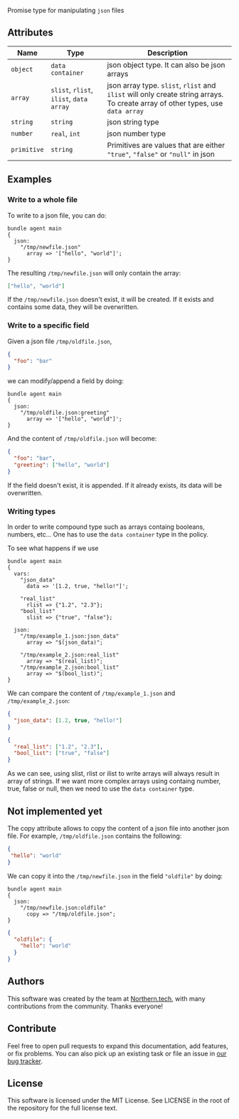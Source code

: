 Promise type for manipulating `json` files

## Attributes

| Name          | Type                                    | Description                                                                                                                        |
|---------------|-----------------------------------------|------------------------------------------------------------------------------------------------------------------------------------|
| `object`      | `data container`                        | json object type. It can also be json arrays                                                                                       |
| `array`       | `slist`, `rlist`, `ilist`, `data array` | json array type. `slist`, `rlist` and `ilist` will only create string arrays. To create array of other types, use `data array`     |
| `string`      | `string`                                | json string type                                                                                                                   |
| `number`      | `real`, `int`                           | json number type                                                                                                                   |
| `primitive`   | `string`                                | Primitives are values that are either `"true"`, `"false"` or `"null"` in json                                                      |

## Examples

### Write to a whole file

To write to a json file, you can do:

```cfengine3
bundle agent main
{
  json:
    "/tmp/newfile.json"
      array => '["hello", "world"]';
}
```

The resulting `/tmp/newfile.json` will only contain the array:

```json
["hello", "world"]
```

If the `/tmp/newfile.json` doesn't exist, it will be created. If it exists and contains some data, they will be overwritten.

### Write to a specific field

Given a json file `/tmp/oldfile.json`, 
```json
{
  "foo": "bar"
}
```

we can modify/append a field by doing:

```cfengine3
bundle agent main
{
  json:
    "/tmp/oldfile.json:greeting"
      array => '["hello", "world"]';
}
```

And the content of `/tmp/oldfile.json` will become:

```json
{
  "foo": "bar",
  "greeting": ["hello", "world"]
}
```

If the field doesn't exist, it is appended. If it already exists, its data will be overwritten.

### Writing types

In order to write compound type such as arrays containg booleans, numbers, etc... One has to use the `data container` type in the policy.

To see what happens if we use 

```cfengine3
bundle agent main
{
  vars: 
    "json_data"
      data => '[1.2, true, "hello!"]';
    
    "real_list"
      rlist => {"1.2", "2.3"};
    "bool_list"
      slist => {"true", "false"};

  json:
    "/tmp/example_1.json:json_data"
      array => "$(json_data)";
  
    "/tmp/example_2.json:real_list"
      array => "$(real_list)";
    "/tmp/example_2.json:bool_list"
      array => "$(bool_list)";
}
```

We can compare the content of `/tmp/example_1.json` and `/tmp/example_2.json`:

```json
{
  "json_data": [1.2, true, "hello!"]
}
```

```json
{
  "real_list": ["1.2", "2.3"],
  "bool_list": ["true", "false"]
}
```

As we can see, using slist, rlist or ilist to write arrays will always result in array of strings. If we want more complex arrays using containg number, true, false or null, then we need to use the `data container` type.

## Not implemented yet

The copy attribute allows to copy the content of a json file into another json file. For example, `/tmp/oldfile.json` contains the following:

```json
{
 "hello": "world"
}
```

We can copy it into the `/tmp/newfile.json` in the field `"oldfile"` by doing:

```cfengine3
bundle agent main
{
  json:
    "/tmp/newfile.json:oldfile"
      copy => "/tmp/oldfile.json";
}
```

```json
{
  "oldfile": {
    "hello": "world"
  }
}
```


## Authors

This software was created by the team at [Northern.tech](https://northern.tech), with many contributions from the community.
Thanks everyone!

## Contribute

Feel free to open pull requests to expand this documentation, add features, or fix problems.
You can also pick up an existing task or file an issue in [our bug tracker](https://northerntech.atlassian.net/).

## License

This software is licensed under the MIT License. See LICENSE in the root of the repository for the full license text.
